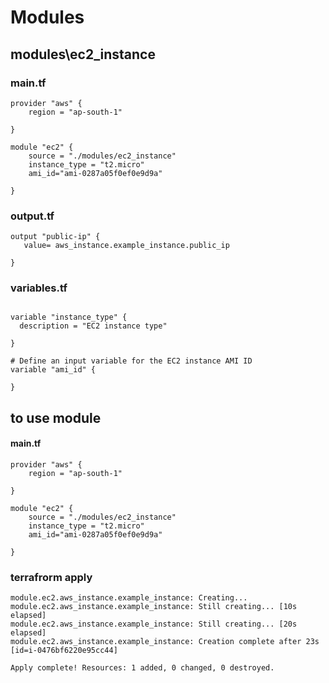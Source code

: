 # Modules


## modules\ec2_instance
### main.tf
```
provider "aws" {
    region = "ap-south-1"
  
}

module "ec2" {
    source = "./modules/ec2_instance"
    instance_type = "t2.micro"
    ami_id="ami-0287a05f0ef0e9d9a"
  
}
```

### output.tf

```
output "public-ip" {
   value= aws_instance.example_instance.public_ip
  
}
```

### variables.tf

```

variable "instance_type" {
  description = "EC2 instance type"

}

# Define an input variable for the EC2 instance AMI ID
variable "ami_id" {

}
```

## to use module

#### main.tf
```
provider "aws" {
    region = "ap-south-1"
  
}

module "ec2" {
    source = "./modules/ec2_instance"
    instance_type = "t2.micro"
    ami_id="ami-0287a05f0ef0e9d9a"
  
}

```

###  terrafrorm apply
```
module.ec2.aws_instance.example_instance: Creating...
module.ec2.aws_instance.example_instance: Still creating... [10s elapsed]
module.ec2.aws_instance.example_instance: Still creating... [20s elapsed]
module.ec2.aws_instance.example_instance: Creation complete after 23s [id=i-0476bf6220e95cc44]

Apply complete! Resources: 1 added, 0 changed, 0 destroyed.
```
  
